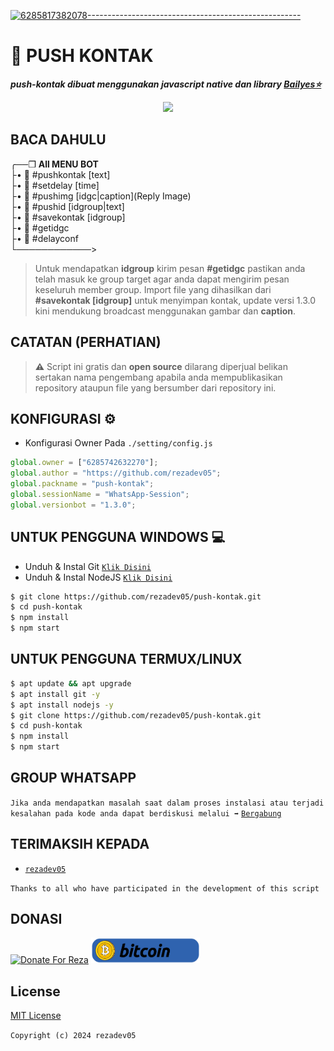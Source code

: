 [![6285817382078-----------------------------------------------------](https://raw.githubusercontent.com/andreasbm/readme/master/assets/lines/colored.png)](#table-of-contents)

# 🤖 PUSH KONTAK

**_push-kontak dibuat menggunakan javascript native dan library [Bailyes⭐](https://github.com/WhiskeySockets/Baileys)_**

<p align="center">
<img width="" src="https://img.shields.io/github/repo-size/rezadev05/push-kontak?color=green&label=Repo%20Size&style=for-the-badge&logo=appveyor">
</p>

## BACA DAHULU

╭──❒ <b>All MENU BOT</b><br>
├• 📌 #pushkontak [text]<br>
├• 📌 #setdelay [time]<br>
├• 📌 #pushimg [idgc|caption](Reply Image)<br>
├• 📌 #pushid [idgroup|text]<br>
├• 📌 #savekontak [idgroup]<br>
├• 📌 #getidgc<br>
├• 📌 #delayconf<br>
└────────────>

> Untuk mendapatkan <b>idgroup</b> kirim pesan <b>#getidgc</b> pastikan anda telah masuk ke group target agar anda dapat mengirim pesan keseluruh member group. Import file yang dihasilkan dari <b>#savekontak [idgroup]</b> untuk menyimpan kontak, update versi 1.3.0 kini mendukung broadcast menggunakan gambar dan <b>caption</b>.

## CATATAN (PERHATIAN)

> **⚠️** Script ini gratis dan <b>open source</b> dilarang diperjual belikan sertakan nama pengembang apabila anda mempublikasikan repository ataupun file yang bersumber dari repository ini.

## KONFIGURASI ⚙️

- Konfigurasi Owner Pada `./setting/config.js`

```ts
global.owner = ["6285742632270"];
global.author = "https://github.com/rezadev05";
global.packname = "push-kontak";
global.sessionName = "WhatsApp-Session";
global.versionbot = "1.3.0";
```

## UNTUK PENGGUNA WINDOWS 💻

- Unduh & Instal Git [`Klik Disini`](https://git-scm.com/downloads)
- Unduh & Instal NodeJS [`Klik Disini`](https://nodejs.org/en/download)

```bash
$ git clone https://github.com/rezadev05/push-kontak.git
$ cd push-kontak
$ npm install
$ npm start
```

## UNTUK PENGGUNA TERMUX/LINUX

```bash
$ apt update && apt upgrade
$ apt install git -y
$ apt install nodejs -y
$ git clone https://github.com/rezadev05/push-kontak.git
$ cd push-kontak
$ npm install
$ npm start
```

## GROUP WHATSAPP

`Jika anda mendapatkan masalah saat dalam proses instalasi atau terjadi kesalahan pada kode anda dapat berdiskusi melalui ➡️` [`Bergabung`](https://chat.whatsapp.com/BmadB1WlzTeHc2N6dTNAfV)

## TERIMAKSIH KEPADA

- [`rezadev05`](https://github.com/rezadev05)

`Thanks to all who have participated in the development of this script`

## DONASI

<a href="https://saweria.co/rezadev05" target="_blank"><img src="https://user-images.githubusercontent.com/26188697/180601310-e82c63e4-412b-4c36-b7b5-7ba713c80380.png" alt="Donate For Reza" height="41" width="174"></a>
<a href="https://github.com/rezadev05/rezadev05/blob/main/bitcoin.json" target="_blank"><img src="https://github.com/rezadev05/rezadev05/blob/main/assets/bitcoin.png?raw=true" alt="Donate For Reza" height="41" width="174"></a>

## License

[MIT License](https://github.com/rezadev05/Push-Kontak/LICENSE)

`Copyright (c) 2024 rezadev05`
